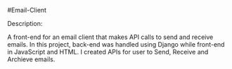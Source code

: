 #Email-Client

Description:


A front-end for an email client that makes API calls to send and receive emails. In this project, back-end was handled using Django while front-end in JavaScript and HTML. I created APIs for user to Send, Receive and  Archieve emails.
